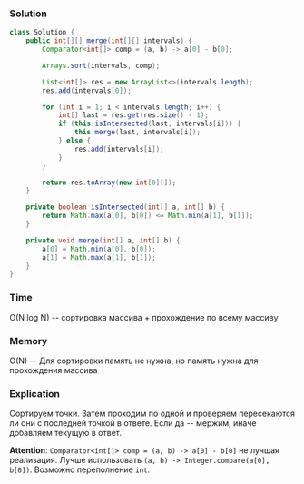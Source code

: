 ### Solution
```java
class Solution {
    public int[][] merge(int[][] intervals) {
        Comparator<int[]> comp = (a, b) -> a[0] - b[0];

        Arrays.sort(intervals, comp);

        List<int[]> res = new ArrayList<>(intervals.length);
        res.add(intervals[0]);

        for (int i = 1; i < intervals.length; i++) {
            int[] last = res.get(res.size() - 1);
            if (this.isIntersected(last, intervals[i])) {
                this.merge(last, intervals[i]);
            } else {
                res.add(intervals[i]);
            }
        }

        return res.toArray(new int[0][]);
    }

    private boolean isIntersected(int[] a, int[] b) {
        return Math.max(a[0], b[0]) <= Math.min(a[1], b[1]);
    }

    private void merge(int[] a, int[] b) {
        a[0] = Math.min(a[0], b[0]);
        a[1] = Math.max(a[1], b[1]);
    }
}
```
### Time
O(N log N) -- сортировка массива + прохождение по всему массиву
### Memory
O(N) -- Для сортировки память не нужна, но память нужна для прохождения массива
### Explication
Сортируем точки. Затем проходим по одной и проверяем пересекаются ли они с последней точкой в ответе.
Если да -- мержим, иначе добавляем текущую в ответ. 

**Attention**: `Comparator<int[]> comp = (a, b) -> a[0] - b[0]` не лучшая
реализация. Лучше использовать `(a, b) -> Integer.compare(a[0], b[0])`. Возможно 
переполнение `int`.
